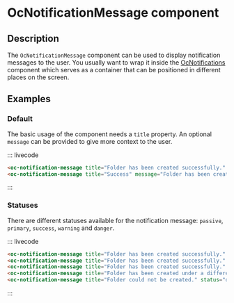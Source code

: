 # OcNotificationMessage component

## Description

The `OcNotificationMessage` component can be used to display notification messages to the user.
You usually want to wrap it inside the [OcNotifications](./OcNotifications) component which serves as a container that can be positioned in different places on the screen.

## Examples

### Default

The basic usage of the component needs a `title` property. An optional `message` can be provided to give more context to the user.

::: livecode
```html
<oc-notification-message title="Folder has been created successfully." />
<oc-notification-message title="Success" message="Folder has been created successfully." />
```
:::

### Statuses

There are different statuses available for the notification message: `passive`, `primary`, `success`, `warning` and `danger`.

::: livecode
```html
<oc-notification-message title="Folder has been created successfully." status="passive" />
<oc-notification-message title="Folder has been created successfully." status="primary" />
<oc-notification-message title="Folder has been created successfully." status="success" />
<oc-notification-message title="Folder has been created under a different location." status="warning" />
<oc-notification-message title="Folder could not be created." status="danger" />
```
:::

